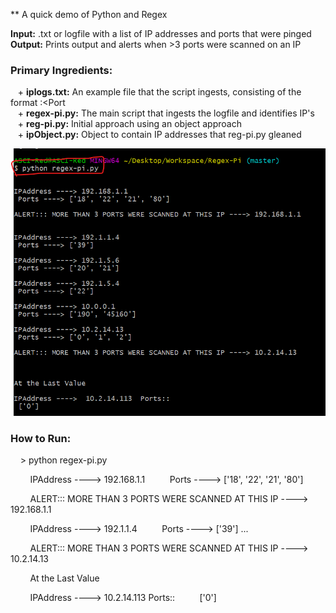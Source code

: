 ** A quick demo of Python and Regex 

**Input:** .txt or logfile with a list of IP addresses and ports that were pinged  
**Output:** Prints output and alerts when >3 ports were scanned on an IP  

### Primary Ingredients: 
&nbsp;&nbsp;&nbsp;+ **iplogs.txt:** An example file that the script ingests, consisting of the format <IP Address>:<Port       
&nbsp;&nbsp;&nbsp;+ **regex-pi.py:** The main script that ingests the logfile and identifies IP's   
&nbsp;&nbsp;&nbsp;+ **reg-pi.py:** Initial approach using an object approach  
&nbsp;&nbsp;&nbsp;+ **ipObject.py:** Object to contain IP addresses that reg-pi.py gleaned

 ![How to Run](https://raw.githubusercontent.com/ErikaVasNormandy/Regex-Pi/master/01HowToRun.png)
 
### How to Run:

&nbsp;&nbsp;&nbsp;&nbsp;> python regex-pi.py

&nbsp;&nbsp;&nbsp;&nbsp;&nbsp;&nbsp;&nbsp;&nbsp;IPAddress ----> 192.168.1.1
&nbsp;&nbsp;&nbsp;&nbsp;&nbsp;&nbsp;&nbsp;&nbsp; Ports ----> ['18', '22', '21', '80']

&nbsp;&nbsp;&nbsp;&nbsp;&nbsp;&nbsp;&nbsp;&nbsp;ALERT::: MORE THAN 3 PORTS WERE SCANNED AT THIS IP ----> 192.168.1.1


&nbsp;&nbsp;&nbsp;&nbsp;&nbsp;&nbsp;&nbsp;&nbsp;IPAddress ----> 192.1.1.4
&nbsp;&nbsp;&nbsp;&nbsp;&nbsp;&nbsp;&nbsp;&nbsp; Ports ----> ['39']
...

&nbsp;&nbsp;&nbsp;&nbsp;&nbsp;&nbsp;&nbsp;&nbsp;ALERT::: MORE THAN 3 PORTS WERE SCANNED AT THIS IP ----> 10.2.14.13



&nbsp;&nbsp;&nbsp;&nbsp;&nbsp;&nbsp;&nbsp;&nbsp;At the Last Value

&nbsp;&nbsp;&nbsp;&nbsp;&nbsp;&nbsp;&nbsp;&nbsp;IPAddress ---->  10.2.14.113  Ports::
&nbsp;&nbsp;&nbsp;&nbsp;&nbsp;&nbsp;&nbsp;&nbsp; ['0']

